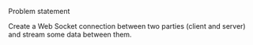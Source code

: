 Problem statement

Create a Web Socket connection between two parties (client and server) and stream some data between them.